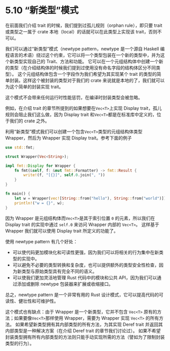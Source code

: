 # 5.10 “新类型”模式

在前面我们介绍 trait 的时候，我们提到过孤儿规则（orphan rule），即只要 trait 或类型之一属于 crate 本地（local）的话就可以在此类型上实现该 trait，否则不可以。

我们可以通过“新类型”模式（newtype pattern，newtype 是一个源自 Haskell 编程语言的术语）绕过这个约束，它可以将一个类型包装在一个新的类型中，并为这个新类型实现自己的 Trait、方法和功能。
它可以在一个元组结构体中创建一个新的类型（在介绍结构体的时候我们提到过使用没有命名字段的结构体区分不同类型）。
这个元组结构体包含一个字段作为我们希望为其实现某个 trait 的类型的简单封装。这样这个被封装的类型对于我们的 crate 来说就是本地的了，我们就可以为这个简单的封装实现 trait。

这个模式不会带来任何运行时性能惩罚，在编译时封装类型会被忽略。

例如，在介绍 trait 的章节所提到的如果想要在`Vec<T>`上实现 Display trait，孤儿规则会阻止我们这么做，因为 Display trait 和`Vec<T>`都是在标准库中定义的，位于我们的 crate 之外。

利用“新类型”模式我们可以创建一个包含`Vec<T>`类型的元组结构体类型 Wrapper，然后为 Wrapper 实现 Display trait。参考下面的例子

```rs
use std::fmt;

struct Wrapper(Vec<String>);

impl fmt::Display for Wrapper {
    fn fmt(&self, f: &mut fmt::Formatter) -> fmt::Result {
        write!(f, "[{}]", self.0.join(", "))
    }
}

fn main() {
    let w = Wrapper(vec![String::from("hello"), String::from("world")]);
    println!("w = {}", w);
}
```

因为 Wrapper 是元组结构体而`Vec<T>`是其于索引位置 `0` 的元素，所以我们在 Display trait 的实现中通过 `self.0` 来访问 Wrapper 内部的 `Vec<T>`。
这样基于  Wrapper 我们就可以使用 Display trait 所定义的功能了。

使用 newtype pattern 有几个好处：

- 可以使代码更加模块化和可读性更强，因为我们可以将相关的行为集中在新类型的实现中。
- 可以避免不必要的类型转换和复杂度，也可以提供额外的类型安全性检查，因为新类型与原始类型具有完全不同的语义。
- 可以使我们更加灵活地管理 Rust 代码中的模块和公共 API，因为我们可以通过添加或删除 newtype 包装器来扩展或收缩接口。

总之，newtype pattern 是一个非常有用的 Rust 设计模式，它可以提高代码的可读性、健壮性和可维护性。


这个模式也有缺点：由于 Wrapper 是一个新类型，它并不包含 `Vec<T>` 原有的方法；如果要像`Vec<T>`那样使用 Wrapper，需要为 Wrapper 实现 `Vec<T>` 的所有方法。
如果希望新类型拥有其内部类型的所有方法，为其实现 Deref trait 并返回其内部类型是一种解决方案（在介绍 Deref trait 的章节我们讨论过）。
如果不希望封装类型拥有所有内部类型的方法则只能手动实现所需的方法（譬如为了限制封装类型的行为）。
